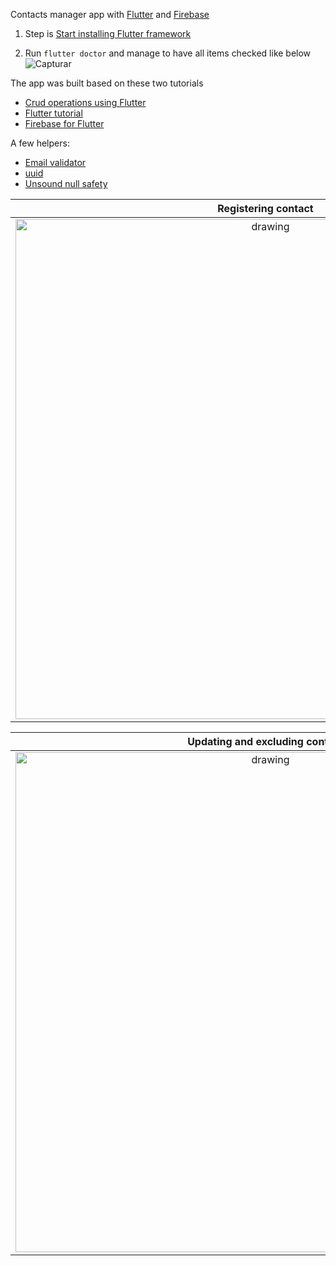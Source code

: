 Contacts manager app with [Flutter](https://flutter.dev/) and [Firebase](https://firebase.google.com/?hl=en)

1. Step is [Start installing Flutter framework](https://flutter.dev/docs/get-started/editor?tab=androidstudio)

2. Run `flutter doctor` and manage to have all items checked like below
![Capturar](https://user-images.githubusercontent.com/66192808/131918047-56b9ed49-3440-443a-9cdf-e4f70bb93ea9.PNG)

The app was built based on these two tutorials
- [Crud operations using Flutter](https://www.youtube.com/watch?v=ViahqKZzZ7Y&t=1233s)
- [Flutter tutorial](https://www.youtube.com/watch?v=4VItwUtYDsY)
- [Firebase for Flutter](https://firebase.google.com/docs/flutter/setup?hl=en-us&platform=android)

A few helpers:
- [Email validator](https://pub.dev/packages/email_validator)
- [uuid](https://pub.dev/packages/uuid)
- [Unsound null safety](https://dart.dev/null-safety/unsound-null-safety)

|Registering contact|
|:--:|
| <img src="https://user-images.githubusercontent.com/66192808/131915337-8b5fb00c-6f25-44f6-ba96-fd19dc7d873c.gif" alt="drawing" width="800"/>|

|Updating and excluding contact|
|:--:|
| <img src="https://user-images.githubusercontent.com/66192808/131915738-19d390cb-d5c4-411f-9701-1020b337e16b.gif" alt="drawing" width="800"/>|
